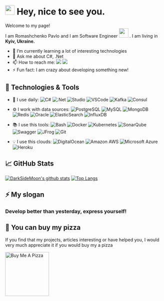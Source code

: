 <h1><img src="https://emojis.slackmojis.com/emojis/images/1531849430/4246/blob-sunglasses.gif?1531849430" width="30"/> Hey, nice to see you.</h1>

Welcome to my page!
</br>
I am Romashchenko Pavlo and I am Software Engineer <img src="https://media.giphy.com/media/WUlplcMpOCEmTGBtBW/giphy.gif" width="30"> . I am living in <b>Kyiv, Ukraine.</b>

- 🌱 I’m currently learning a lot of interesting technologies
- 💬 Ask me about C#, .Net
- 📫 How to reach me: <a target="_blank" href="https://twitter.com/PRomashchenko"><img src="https://img.shields.io/badge/-Twitter-1DA1F2?style=for-the-badge&logo=Twitter&logoColor=white"></img></a>
<a target="_blank" href="mailto:16blackwood16@gmail.com"><img src="https://img.shields.io/badge/-Gmail-D14836?style=for-the-badge&logo=Gmail&logoColor=white"></img></a>
- ⚡ Fun fact: I am crazy about developing something new!

## 🔧 Technologies & Tools
- 🚀 I use daily:
![C#](https://img.shields.io/badge/-C%23-4f2ace?style=flat-square&logo=C%20Sharp)
![.Net](https://img.shields.io/badge/-.Net-5C2D91?style=flat-square&logo=.Net)
![Studio](https://img.shields.io/badge/-Visual%20Studio-5C2D91?style=flat-square&logo=Visual%20Studio)
![VSCode](https://img.shields.io/badge/-Visual_Studio_Code-007ACC?style=flat-square&logo=Visual%20Studio%20Code)
![Kafka](https://img.shields.io/badge/-Kafka-000000?style=flat-square&logo=Apache%20Kafka)
![Consul](https://img.shields.io/badge/-Consul-CA2171?style=flat-square&logo=Consul)

- ⚙️ I work with data sources: 
![PostgreSQL](https://img.shields.io/badge/-PostgreSQL-336791?style=flat-square&logo=postgresql)
![MySQL](https://img.shields.io/badge/-MySQL-064F8C?style=flat-square&logo=mysql)
![MongoDB](https://img.shields.io/badge/-MongoDB-107C10?style=flat-square&logo=MongoDB)
![Redis](https://img.shields.io/badge/-Redis-000000?style=flat-square&logo=Redis)
![Oracle](https://img.shields.io/badge/-Oracle-F80000?style=flat-square&logo=Oracle)
![ElasticSearch](https://img.shields.io/badge/-ElasticSearch-005571?style=flat-square&logo=elasticsearch)
![InfluxDB](https://img.shields.io/badge/-InfluxDB-02456C?style=flat-square&logo=InfluxDB)

- 📚 I use this tools:
![Bash](https://img.shields.io/badge/-Bash-283037?style=flat-square&logo=GNU%20Bash)
![Docker](https://img.shields.io/badge/-Docker-0B2C4A?style=flat-square&logo=docker)
![Kubernetes](https://img.shields.io/badge/-Kubernetes-002050?style=flat-square&logo=Kubernetes)
![SonarQube](https://img.shields.io/badge/-SonarQube-004880?style=flat-square&logo=SonarQube)
![Swagger](https://img.shields.io/badge/-Swagger-107C10?style=flat-square&logo=Swagger)
![JFrog](https://img.shields.io/badge/-JFrog-004880?style=flat-square&logo=JFrog)
![Git](https://img.shields.io/badge/-Git-F05032?style=flat-square&logo=git&logoColor=white)


- :bulb: I use this clouds:
![DigitalOcean](https://img.shields.io/badge/-Digital%20Ocean-darkblue?style=flat-square&logo=digitalocean)
![Amazon AWS](https://img.shields.io/badge/Amazon%20AWS-232F3E?style=flat-square&logo=amazon-aws)
![Microsoft Azure](https://img.shields.io/badge/Microsoft%20Azure-232F7E?style=flat-square&logo=microsoft-azure)
![Heroku](https://img.shields.io/badge/-Heroku-430098?style=flat-square&logo=heroku)

## :chart_with_upwards_trend: GitHub Stats
[![DarkSideMoon's github stats](https://github-readme-stats.vercel.app/api?username=DarkSideMoon)](https://github.com/DarkSideMoon/)
[![Top Langs](https://github-readme-stats.vercel.app/api/top-langs/?username=DarkSideMoon&layout=compact)](https://github.com/DarkSideMoon/)

## ⚡ My slogan
### Develop better than yesterday, express yourself!

## 🍕 You can buy my pizza	
If you find that my projects, articles interesting or have helped you, I would very much appreciate it if you would buy my a pizza

<a href="https://www.buymeacoffee.com/DarkSideMoon" target="_blank"><img src="https://cdn.buymeacoffee.com/buttons/v2/default-yellow.png" alt="Buy Me A Pizza" width="140" ></a>

<!--
- 🔭 I’m currently working on ...
- 🌱 I’m currently learning ...
- 👯 I’m looking to collaborate on ...
- 🤔 I’m looking for help with ...
- 💬 Ask me about ...
- 📫 How to reach me: ...
- 😄 Pronouns: ...
- ⚡ Fun fact: ...

### 📗 Latest Blog Posts
- []()
- []()

➡️ [more blog posts...]()

-->
